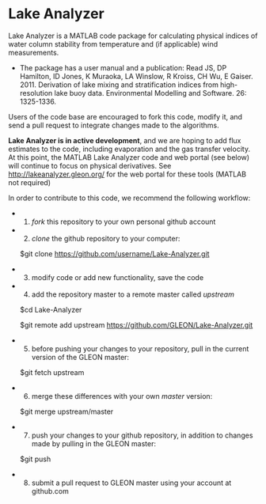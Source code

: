 Lake Analyzer
====

Lake Analyzer is a MATLAB code package for calculating physical indices of water column stability from temperature and (if applicable) wind measurements. 
- The package has a user manual and a publication: Read JS, DP Hamilton, ID Jones, K Muraoka, LA Winslow, R Kroiss, CH Wu, E Gaiser. 2011. Derivation of lake mixing and stratification indices from high-resolution lake buoy data. Environmental Modelling and Software. 26: 1325-1336.

Users of the code base are encouraged to fork this code, modify it, and send a pull request to integrate changes made to the algorithms. 

**Lake Analyzer is in active development**, and we are hoping to add flux estimates to the code, including evaporation and the gas transfer velocity. At this point, the MATLAB Lake Analyzer code and web portal (see below) will continue to focus on physical derivatives. See http://lakeanalyzer.gleon.org/ for the web portal for these tools (MATLAB not required)

In order to contribute to this code, we recommend the following workflow: 

- 1) *fork* this repository to your own personal github account

- 2) *clone* the github repository to your computer:

	$git clone https://github.com/username/Lake-Analyzer.git

- 3) modify code or add new functionality, save the code

- 4) add the repository master to a remote master called *upstream*

	$cd Lake-Analyzer

	$git remote add upstream https://github.com/GLEON/Lake-Analyzer.git

- 5) before pushing your changes to your repository, pull in the current version of the GLEON master:

	$git fetch upstream

- 6) merge these differences with your own *master* version:

	$git merge upstream/master

- 7) push your changes to your github repository, in addition to changes made by pulling in the GLEON master:

	$git push

- 8) submit a pull request to GLEON master using your account at github.com